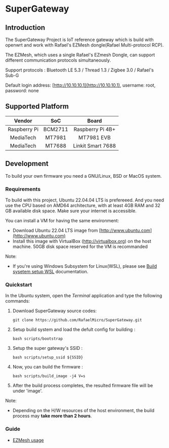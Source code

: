 # SuperGateway

## Introduction
The SuperGateway Project is IoT reference gateway which is build with openwrt and work with Rafael's EZMesh dongle(Rafael Multi-protocol RCP). 

The EZMesh, which uses a single Rafael's EZmesh Dongle, can support different communication protocols simultaneously.

Support protocols : Bluetooth LE 5.3 / Thread 1.3 / Zigbee 3.0 / Rafael's Sub-G

Default login address: [http://10.10.10.1](http://10.10.10.1), username: root, password: none 

## Supported Platform
|Vendor|SoC|Board|
|:---:|:---:|:---:|
|Raspberry Pi|BCM2711|Raspberry Pi 4B+|
|MediaTech|MT7981|MT7981 EVB|
|MediaTech|MT7688|Linkit Smart 7688|

## Development
To build your own firmware you need a GNU/Linux, BSD or MacOS system.

### Requirements
To build with this project, Ubuntu 22.04.04 LTS is prefereeed. And you need use the CPU based on AMD64 architecture, with at least 4GB RAM and 32 GB available disk space. Make sure your internet is accessible.

You can install a VM for having the same environment:
* Download Ubuntu 22.04 LTS image from [http://www.ubuntu.com](http://www.ubuntu.com)
* Install this image with VirtualBox (http://virtualbox.org) on the host machine. 50GB disk space reserved for the VM is recommanded

Note:
* If you're using Windows Subsystem for Linux(WSL), please see [Build sysetem setup WSL](https://openwrt.org/docs/guide-developer/toolchain/wsl) documentation.

### Quickstart
In the Ubuntu system, open the *Terminal* application and type the following commands:

1. Download SuperGateway source codes:
    ```
    git clone https://github.com/RafaelMicro/SuperGateway.git
    ```
2. Setup build system and load the defult config for building :
   ```
   bash scripts/bootstrap
   ```
3. Setup the super gateway's SSID :
   ```
   bash scripts/setup_ssid ${SSID}
   ```
4. Now, you can build the firmware :
   ```
   bash scripts/build_image -j4 V=s
   ```
5. After the build process completes, the resulted firmware file will be under 'image'.
   
Note:
* Depending on the H/W resources of the host environment, the build process may **take more than 2 hours**.

### Guide
* [EZMesh usage](https://github.com/RafaelMicro/SuperGateway/blob/main/doc/ezmesh_userguide.md)
